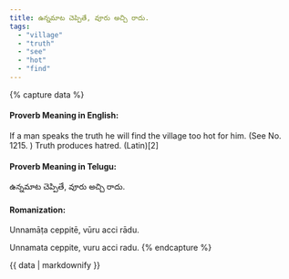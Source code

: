```yaml
---
title: ఉన్నమాట చెప్పితే, వూరు అచ్చి రాదు.
tags:
  - "village"
  - "truth"
  - "see"
  - "hot"
  - "find"
---
```


{% capture data %}
#### Proverb Meaning in English:
If a man speaks the truth he will find the village too hot for him.
(See No. 1215. )
Truth produces hatred. (Latin)[2]

#### Proverb Meaning in Telugu:
ఉన్నమాట చెప్పితే, వూరు అచ్చి రాదు.

#### Romanization:
Unnamāṭa ceppitē, vūru acci rādu.

Unnamata ceppite, vuru acci radu.
{% endcapture %}

{{ data | markdownify }}

